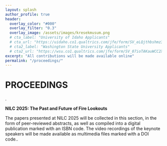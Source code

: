 ```yaml
---
layout: splash
author_profile: true
header:
  overlay_color: "#000"
  overlay_filter: "0.3"
  overlay_image: /assets/images/kresekmusum.png
  # cta_label: "University of Idaho Applicants"
  # cta_url: "https://uidaho.co1.qualtrics.com/jfe/form/SV_eLQjthbshmz3bNz"
  # cta2_label: "Washington State University Applicants"
  # cta2_url: "https://wsu.co1.qualtrics.com/jfe/form/SV_07ioTAKauWCC2X3"
excerpt: "All contributions will be made available online"
permalink: "/proceedings/"
---
```


# **PROCEEDINGS**

\.

**NILC 2025: The Past and Future of Fire Lookouts**

The papers presented at NILC 2025 will be collected in this section, in the form of peer-reviewed abstracts, as well as compiled into a digital publication marked with an ISBN code. The video recordings of the keynote speakers will be made available as multimedia files marked with a DOI code.\.